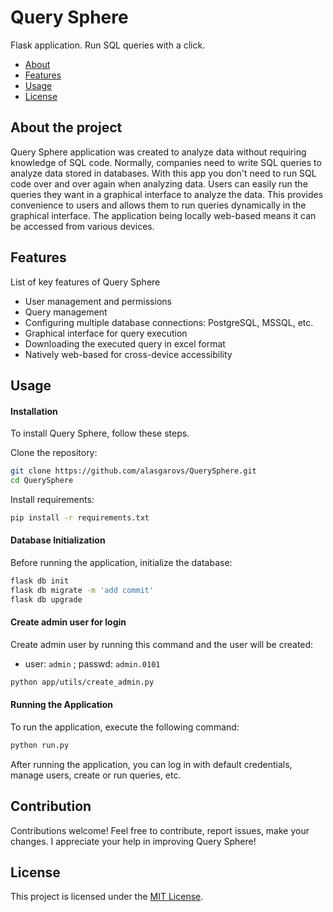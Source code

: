 # Query Sphere

Flask application. Run SQL queries with a click.

- [About](#about-the-project)
- [Features](#features)
- [Usage](#usage)
- [License](#license)

## About the project

Query Sphere application was created to analyze data without requiring knowledge of SQL code. Normally, companies need to write SQL queries to analyze data stored in databases. With this app you don't need to run SQL code over and over again when analyzing data. Users can easily run the queries they want in a graphical interface to analyze the data. This provides convenience to users and allows them to run queries dynamically in the graphical interface. The application being locally web-based means it can be accessed from various devices.

## Features

List of key features of Query Sphere

- User management and permissions
- Query management
- Configuring multiple database connections: PostgreSQL, MSSQL, etc.
- Graphical interface for query execution
- Downloading the executed query in excel format
- Natively web-based for cross-device accessibility 

## Usage

#### Installation
To install Query Sphere, follow these steps.

Clone the repository:
```bash
git clone https://github.com/alasgarovs/QuerySphere.git
cd QuerySphere
```

Install requirements:
```bash
pip install -r requirements.txt
```

#### Database Initialization
Before running the application, initialize the database:
```bash
flask db init
flask db migrate -m 'add commit'
flask db upgrade
```

#### Create admin user for login
Create admin user by running this command and the user will be created:
- user: ```admin``` ; passwd: ```admin.0101```
```bash
python app/utils/create_admin.py
```

#### Running the Application
To run the application, execute the following command:
```bash
python run.py
```
After running the application, you can log in with default credentials, manage users, create or run queries, etc.

## Contribution

Contributions welcome! Feel free to contribute, report issues, make your changes. I appreciate your help in improving Query Sphere!


## License

This project is licensed under the [MIT License](LICENSE).
